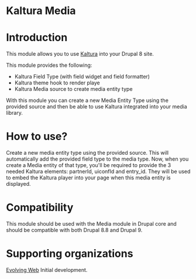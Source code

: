 Kaltura Media
==============

# Introduction

This module allows you to use [Kaltura](https://corp.kaltura.com) into your Drupal 8 site.

This module provides the following:
- Kaltura Field Type (with field widget and field formatter)
- Kaltura theme hook to render playe
- Kaltura Media source to create media entity type

With this module you can create a new Media Entity Type using the provided
source and then be able to use Kaltura integrated into your media library.

# How to use?

Create a new media entity type using the provided source. This will
automatically add the provided field type to the media type. Now, when you
create a Media entity of that type, you'll be required to provide the 3 needed
Kaltura elements: partnerId, uiconfId and entry_id. They will be used to embed
the Kaltura player into your page when this media entity is displayed.

# Compatibility

This module should be used with the Media module in Drupal core and should be
compatible with both Drupal 8.8 and Drupal 9.

# Supporting organizations

[Evolving Web](https://www.drupal.org/evolving-web) Initial development.